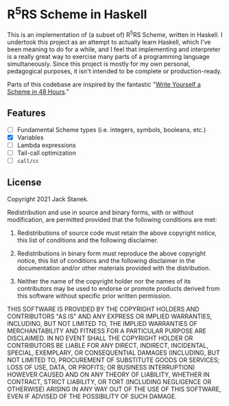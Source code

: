 # R<sup>5</sup>RS Scheme in Haskell

This is an implementation of (a subset of) R<sup>5</sup>RS Scheme, written in
Haskell. I undertook this project as an attempt to actually learn Haskell,
which I've been meaning to do for a while, and I feel that implementing and
interpreter is a really great way to exercise many parts of a programming
language simultaneously. Since this project is mostly for my own personal,
pedagogical purposes, it isn't intended to be complete or production-ready.

Parts of this codebase are inspired by the fantastic "[Write Yourself a Scheme
in 48 Hours](https://en.wikibooks.org/wiki/Write_Yourself_a_Scheme_in_48_Hours)."

## Features
 - [ ] Fundamental Scheme types (i.e. integers, symbols, booleans, etc.)
 - [x] Variables
 - [ ] Lambda expressions
 - [ ] Tail-call optimization
 - [ ] `call/cc`

## License

Copyright 2021 Jack Stanek.

Redistribution and use in source and binary forms, with or without
modification, are permitted provided that the following conditions are met:

1. Redistributions of source code must retain the above copyright notice, this
   list of conditions and the following disclaimer.

2. Redistributions in binary form must reproduce the above copyright notice,
   this list of conditions and the following disclaimer in the documentation
   and/or other materials provided with the distribution.

3. Neither the name of the copyright holder nor the names of its contributors
   may be used to endorse or promote products derived from this software
   without specific prior written permission.

THIS SOFTWARE IS PROVIDED BY THE COPYRIGHT HOLDERS AND CONTRIBUTORS "AS IS" AND
ANY EXPRESS OR IMPLIED WARRANTIES, INCLUDING, BUT NOT LIMITED TO, THE IMPLIED
WARRANTIES OF MERCHANTABILITY AND FITNESS FOR A PARTICULAR PURPOSE ARE
DISCLAIMED. IN NO EVENT SHALL THE COPYRIGHT HOLDER OR CONTRIBUTORS BE LIABLE
FOR ANY DIRECT, INDIRECT, INCIDENTAL, SPECIAL, EXEMPLARY, OR CONSEQUENTIAL
DAMAGES (INCLUDING, BUT NOT LIMITED TO, PROCUREMENT OF SUBSTITUTE GOODS OR
SERVICES; LOSS OF USE, DATA, OR PROFITS; OR BUSINESS INTERRUPTION) HOWEVER
CAUSED AND ON ANY THEORY OF LIABILITY, WHETHER IN CONTRACT, STRICT LIABILITY,
OR TORT (INCLUDING NEGLIGENCE OR OTHERWISE) ARISING IN ANY WAY OUT OF THE USE
OF THIS SOFTWARE, EVEN IF ADVISED OF THE POSSIBILITY OF SUCH DAMAGE.

